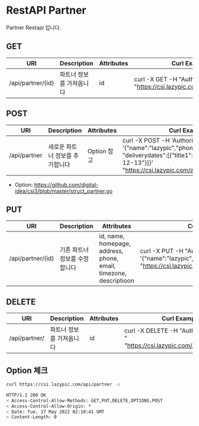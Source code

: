 # RestAPI Partner

Partner Restapi 입니다.

## GET

| URI | Description | Attributes | Curl Example |
| --- | --- | --- | --- |
|/api/partner/{id}|파트너 정보를 가져옵니다|id|curl -X GET -H "Authorization: Basic <TOKEN>" "https://csi.lazypic.com/api/partner/{id}"


## POST

| URI | Description | Attributes | Curl Example |
| --- | --- | --- | --- |
|/api/partner|새로운 파트너 정보를 추가합니다| Option 참고 |curl -X POST -H 'Authorization: Basic <TOKEN>' -d '{"name":"lazypic","phone":"821094117096", "deliverydates":[{"title1":"df","date":"2021-12-13"}]}' "https://csi.lazypic.com/api/partner"

- Option: https://github.com/digital-idea/csi3/blob/master/struct_partner.go

## PUT

| URI | Description | Attributes | Curl Example |
| --- | --- | --- | --- |
|/api/partner/{id}|기존 파트너 정보를 수정합니다|id, name, homepage, address, phone, email, timezone, descriptioon|curl -X PUT -H "Authorization: Basic <TOKEN>“ -d '{"name":"lazypic","phone":"821094117096"}' "https://csi.lazypic.com/api/partner/{id}"

## DELETE

| URI | Description | Attributes | Curl Example |
| --- | --- | --- | --- |
|/api/partner/|파트너 정보를 가져옵니다|id|curl -X DELETE -H "Authorization: Basic <TOKEN>" "https://csi.lazypic.com/api/partner/{id}"

## Option 체크

```bash
curl https://csi.lazypic.com/api/partner -v
```

```bash
HTTP/1.1 200 OK
< Access-Control-Allow-Methods: GET,PUT,DELETE,OPTIONS,POST
< Access-Control-Allow-Origin: *
< Date: Tue, 17 May 2022 02:10:41 GMT
< Content-Length: 0
```
